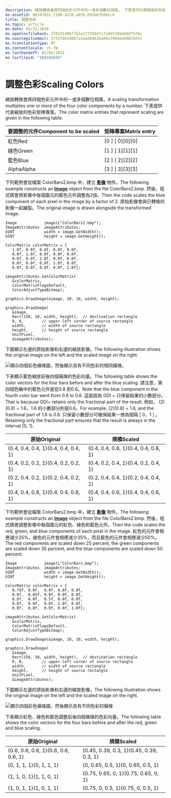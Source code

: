 ```yaml
---
description: 縮放轉換會將四個色彩元件中的一或多個數位相乘。 下表提供代表縮放的色彩矩陣專案。
ms.assetid: 08347831-7100-4220-a83b-693bb7b98ccb
title: 調整色彩
ms.topic: article
ms.date: 05/31/2018
ms.openlocfilehash: 370155306f7b1a177358d7cf28d329ebb0d75f8c
ms.sourcegitcommit: 37f276b5d887a3aad04b1ba86e390dea9d87e591
ms.translationtype: MT
ms.contentlocale: zh-TW
ms.lasthandoff: 02/04/2021
ms.locfileid: "104195656"
---
```

# <a name="scaling-colors"></a><span data-ttu-id="44cad-104">調整色彩</span><span class="sxs-lookup"><span data-stu-id="44cad-104">Scaling Colors</span></span>

<span data-ttu-id="44cad-105">縮放轉換會將四個色彩元件中的一或多個數位相乘。</span><span class="sxs-lookup"><span data-stu-id="44cad-105">A scaling transformation multiplies one or more of the four color components by a number.</span></span> <span data-ttu-id="44cad-106">下表提供代表縮放的色彩矩陣專案。</span><span class="sxs-lookup"><span data-stu-id="44cad-106">The color matrix entries that represent scaling are given in the following table.</span></span>



| <span data-ttu-id="44cad-107">要調整的元件</span><span class="sxs-lookup"><span data-stu-id="44cad-107">Component to be scaled</span></span> | <span data-ttu-id="44cad-108">矩陣專案</span><span class="sxs-lookup"><span data-stu-id="44cad-108">Matrix entry</span></span> |
|------------------------|--------------|
| <span data-ttu-id="44cad-109">紅色</span><span class="sxs-lookup"><span data-stu-id="44cad-109">Red</span></span>                    | <span data-ttu-id="44cad-110">\[0 \] \[ 0\]</span><span class="sxs-lookup"><span data-stu-id="44cad-110">\[0\]\[0\]</span></span>   |
| <span data-ttu-id="44cad-111">綠色</span><span class="sxs-lookup"><span data-stu-id="44cad-111">Green</span></span>                  | <span data-ttu-id="44cad-112">\[1 \] \[ 1\]</span><span class="sxs-lookup"><span data-stu-id="44cad-112">\[1\]\[1\]</span></span>   |
| <span data-ttu-id="44cad-113">藍色</span><span class="sxs-lookup"><span data-stu-id="44cad-113">Blue</span></span>                   | <span data-ttu-id="44cad-114">\[2 \] \[ 2\]</span><span class="sxs-lookup"><span data-stu-id="44cad-114">\[2\]\[2\]</span></span>   |
| <span data-ttu-id="44cad-115">Alpha</span><span class="sxs-lookup"><span data-stu-id="44cad-115">Alpha</span></span>                  | <span data-ttu-id="44cad-116">\[3 \] \[ 3\]</span><span class="sxs-lookup"><span data-stu-id="44cad-116">\[3\]\[3\]</span></span>   |



 

<span data-ttu-id="44cad-117">下列範例會從檔案 ColorBars2.bmp 中，建立 [**影像**](/windows/desktop/api/gdiplusheaders/nl-gdiplusheaders-image) 物件。</span><span class="sxs-lookup"><span data-stu-id="44cad-117">The following example constructs an [**Image**](/windows/desktop/api/gdiplusheaders/nl-gdiplusheaders-image) object from the file ColorBars2.bmp.</span></span> <span data-ttu-id="44cad-118">然後，程式碼會將影像中每個圖元的藍色元件調整為2倍。</span><span class="sxs-lookup"><span data-stu-id="44cad-118">Then the code scales the blue component of each pixel in the image by a factor of 2.</span></span> <span data-ttu-id="44cad-119">原始影像會與已轉換的影像一起繪製。</span><span class="sxs-lookup"><span data-stu-id="44cad-119">The original image is drawn alongside the transformed image.</span></span>


```
Image            image(L"ColorBars2.bmp");
ImageAttributes  imageAttributes;
UINT             width = image.GetWidth();
UINT             height = image.GetHeight();

ColorMatrix colorMatrix = {
   1.0f, 0.0f, 0.0f, 0.0f, 0.0f,
   0.0f, 1.0f, 0.0f, 0.0f, 0.0f,
   0.0f, 0.0f, 2.0f, 0.0f, 0.0f,
   0.0f, 0.0f, 0.0f, 1.0f, 0.0f,
   0.0f, 0.0f, 0.0f, 0.0f, 1.0f};
   
imageAttributes.SetColorMatrix(
   &colorMatrix, 
   ColorMatrixFlagsDefault,
   ColorAdjustTypeBitmap);
   
graphics.DrawImage(&image, 10, 10, width, height);

graphics.DrawImage(
   &image, 
   Rect(150, 10, width, height),  // destination rectangle 
   0, 0,        // upper-left corner of source rectangle 
   width,       // width of source rectangle
   height,      // height of source rectangle
   UnitPixel,
   &imageAttributes);
```



<span data-ttu-id="44cad-120">下圖顯示左邊的原始影像和右邊的縮放影像。</span><span class="sxs-lookup"><span data-stu-id="44cad-120">The following illustration shows the original image on the left and the scaled image on the right.</span></span>

![顯示四個彩色橫條圖，然後顯示具有不同色彩的相同橫條。](images/colortrans3.png)

<span data-ttu-id="44cad-122">下表顯示藍色縮放前後四個橫條的色彩向量。</span><span class="sxs-lookup"><span data-stu-id="44cad-122">The following table shows the color vectors for the four bars before and after the blue scaling.</span></span> <span data-ttu-id="44cad-123">請注意，第四個色軸中的藍色元件是從0.8 到0.6。</span><span class="sxs-lookup"><span data-stu-id="44cad-123">Note that the blue component in the fourth color bar went from 0.8 to 0.6.</span></span> <span data-ttu-id="44cad-124">這是因為 GDI + 只保留結果的小數部分。</span><span class="sxs-lookup"><span data-stu-id="44cad-124">That is because GDI+ retains only the fractional part of the result.</span></span> <span data-ttu-id="44cad-125">例如， (2)  (0.8) = 1.6，1.6 的小數部分則是0.6。</span><span class="sxs-lookup"><span data-stu-id="44cad-125">For example, (2)(0.8) = 1.6, and the fractional part of 1.6 is 0.6.</span></span> <span data-ttu-id="44cad-126">只保留小數部分可確保結果一律為間隔 \[ 0，1 \] 。</span><span class="sxs-lookup"><span data-stu-id="44cad-126">Retaining only the fractional part ensures that the result is always in the interval \[0, 1\].</span></span>



| <span data-ttu-id="44cad-127">原始</span><span class="sxs-lookup"><span data-stu-id="44cad-127">Original</span></span>           | <span data-ttu-id="44cad-128">規模</span><span class="sxs-lookup"><span data-stu-id="44cad-128">Scaled</span></span>             |
|--------------------|--------------------|
| <span data-ttu-id="44cad-129">(0.4, 0.4, 0.4, 1)</span><span class="sxs-lookup"><span data-stu-id="44cad-129">(0.4, 0.4, 0.4, 1)</span></span> | <span data-ttu-id="44cad-130">(0.4, 0.4, 0.8, 1)</span><span class="sxs-lookup"><span data-stu-id="44cad-130">(0.4, 0.4, 0.8, 1)</span></span> |
| <span data-ttu-id="44cad-131">(0.4, 0.2, 0.2, 1)</span><span class="sxs-lookup"><span data-stu-id="44cad-131">(0.4, 0.2, 0.2, 1)</span></span> | <span data-ttu-id="44cad-132">(0.4, 0.2, 0.4, 1)</span><span class="sxs-lookup"><span data-stu-id="44cad-132">(0.4, 0.2, 0.4, 1)</span></span> |
| <span data-ttu-id="44cad-133">(0.2, 0.4, 0.2, 1)</span><span class="sxs-lookup"><span data-stu-id="44cad-133">(0.2, 0.4, 0.2, 1)</span></span> | <span data-ttu-id="44cad-134">(0.2, 0.4, 0.4, 1)</span><span class="sxs-lookup"><span data-stu-id="44cad-134">(0.2, 0.4, 0.4, 1)</span></span> |
| <span data-ttu-id="44cad-135">(0.4, 0.4, 0.8, 1)</span><span class="sxs-lookup"><span data-stu-id="44cad-135">(0.4, 0.4, 0.8, 1)</span></span> | <span data-ttu-id="44cad-136">(0.4, 0.4, 0.6, 1)</span><span class="sxs-lookup"><span data-stu-id="44cad-136">(0.4, 0.4, 0.6, 1)</span></span> |



 

<span data-ttu-id="44cad-137">下列範例會從檔案 ColorBars2.bmp 中，建立 [**影像**](/windows/desktop/api/gdiplusheaders/nl-gdiplusheaders-image) 物件。</span><span class="sxs-lookup"><span data-stu-id="44cad-137">The following example constructs an [**Image**](/windows/desktop/api/gdiplusheaders/nl-gdiplusheaders-image) object from the file ColorBars2.bmp.</span></span> <span data-ttu-id="44cad-138">然後，程式碼會調整影像中每個圖元的紅色、綠色和藍色元件。</span><span class="sxs-lookup"><span data-stu-id="44cad-138">Then the code scales the red, green, and blue components of each pixel in the image.</span></span> <span data-ttu-id="44cad-139">紅色的元件會相應減少25%，綠色的元件會相應減少35%，而且藍色的元件會相應減少50%。</span><span class="sxs-lookup"><span data-stu-id="44cad-139">The red components are scaled down 25 percent, the green components are scaled down 35 percent, and the blue components are scaled down 50 percent.</span></span>


```
Image            image(L"ColorBars.bmp");
ImageAttributes  imageAttributes;
UINT             width = image.GetWidth();
UINT             height = image.GetHeight();

ColorMatrix colorMatrix = {
   0.75f, 0.0f,  0.0f, 0.0f, 0.0f,
   0.0f,  0.65f, 0.0f, 0.0f, 0.0f,
   0.0f,  0.0f,  0.5f, 0.0f, 0.0f,
   0.0f,  0.0f,  0.0f, 1.0f, 0.0f,
   0.0f,  0.0f,  0.0f, 0.0f, 1.0f};
   
imageAttributes.SetColorMatrix(
   &colorMatrix, 
   ColorMatrixFlagsDefault,
   ColorAdjustTypeBitmap);
   
graphics.DrawImage(&image, 10, 10, width, height);

graphics.DrawImage(
   &image, 
   Rect(150, 10, width, height),  // destination rectangle 
   0, 0,        // upper-left corner of source rectangle 
   width,       // width of source rectangle
   height,      // height of source rectangle
   UnitPixel,
   &imageAttributes);
```



<span data-ttu-id="44cad-140">下圖顯示左邊的原始影像和右邊的縮放影像。</span><span class="sxs-lookup"><span data-stu-id="44cad-140">The following illustration shows the original image on the left and the scaled image on the right.</span></span>

![顯示四個彩色橫條圖，然後顯示具有不同色彩的橫條](images/colortrans4.png)

<span data-ttu-id="44cad-142">下表顯示紅色、綠色和藍色調整前後四個橫條的色彩向量。</span><span class="sxs-lookup"><span data-stu-id="44cad-142">The following table shows the color vectors for the four bars before and after the red, green and blue scaling.</span></span>



| <span data-ttu-id="44cad-143">原始</span><span class="sxs-lookup"><span data-stu-id="44cad-143">Original</span></span>           | <span data-ttu-id="44cad-144">規模</span><span class="sxs-lookup"><span data-stu-id="44cad-144">Scaled</span></span>               |
|--------------------|----------------------|
| <span data-ttu-id="44cad-145">(0.6, 0.6, 0.6, 1)</span><span class="sxs-lookup"><span data-stu-id="44cad-145">(0.6, 0.6, 0.6, 1)</span></span> | <span data-ttu-id="44cad-146">(0.45, 0.39, 0.3, 1)</span><span class="sxs-lookup"><span data-stu-id="44cad-146">(0.45, 0.39, 0.3, 1)</span></span> |
| <span data-ttu-id="44cad-147">(0, 1, 1, 1)</span><span class="sxs-lookup"><span data-stu-id="44cad-147">(0, 1, 1, 1)</span></span>       | <span data-ttu-id="44cad-148">(0, 0.65, 0.5, 1)</span><span class="sxs-lookup"><span data-stu-id="44cad-148">(0, 0.65, 0.5, 1)</span></span>    |
| <span data-ttu-id="44cad-149">(1, 1, 0, 1)</span><span class="sxs-lookup"><span data-stu-id="44cad-149">(1, 1, 0, 1)</span></span>       | <span data-ttu-id="44cad-150">(0.75, 0.65, 0, 1)</span><span class="sxs-lookup"><span data-stu-id="44cad-150">(0.75, 0.65, 0, 1)</span></span>   |
| <span data-ttu-id="44cad-151">(1, 0, 1, 1)</span><span class="sxs-lookup"><span data-stu-id="44cad-151">(1, 0, 1, 1)</span></span>       | <span data-ttu-id="44cad-152">(0.75, 0, 0.5, 1)</span><span class="sxs-lookup"><span data-stu-id="44cad-152">(0.75, 0, 0.5, 1)</span></span>    |



 

 

 



